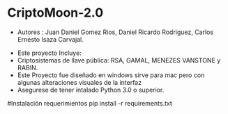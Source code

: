 # CriptoMoon-2.0
- Autores : Juan Daniel Gomez Rios, Daniel Ricardo Rodriguez, Carlos Ernesto Isaza Carvajal.
+ Este proyecto Incluye:
+ Criptosistemas de llave pública: RSA, GAMAL, MENEZES VANSTONE y RABIN.
+ Este Proyecto fue diseñado en windows sirve para mac pero con algunas alteraciones visuales de la interfaz
+ Asegurese de tener intalado Python 3.0 o superior.

#Instalación requerimientos
pip install -r requirements.txt
